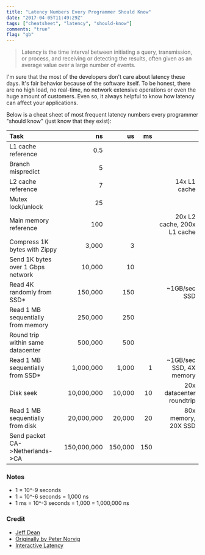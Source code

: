 ```yaml
---
title: "Latency Numbers Every Programmer Should Know"
date: "2017-04-05T11:49:29Z"
tags: ["cheatsheet", "latency", "should-know"]
comments: "true"
flag: "gb"
---
```


<blockquote>
Latency is the time interval between initiating a query, transmission, or process, and receiving or detecting the results, often given as an average value over a large number of events.
</blockquote>

I'm sure that the most of the developers don't care about latency these days.
It's fair behavior because of the software itself.
To be honest, there are no high load, no real-time, no network extensive operations or even the huge amount of customers. Even so, it always helpful to know how latency can affect your applications.

Below is a cheat sheet of most frequent latency numbers every programmer "should know" (just know that they exist):

<!--more-->

| Task                               |          ns |      us |  ms |                               |
|:-----------------------------------|------------:|--------:|----:|------------------------------:|
| L1 cache reference                 |         0.5 |         |     |                               |
| Branch mispredict                  |           5 |         |     |                               |
| L2 cache reference                 |           7 |         |     |  14x L1 cache                 |
| Mutex lock/unlock                  |          25 |         |     |                               |
| Main memory reference              |         100 |         |     |  20x L2 cache, 200x L1 cache  |
| Compress 1K bytes with Zippy       |       3,000 |       3 |     |                               |
| Send 1K bytes over 1 Gbps network  |      10,000 |      10 |     |                               |
| Read 4K randomly from SSD*         |     150,000 |     150 |     | ~1GB/sec SSD                  |
| Read 1 MB sequentially from memory |     250,000 |     250 |     |                               |
| Round trip within same datacenter  |     500,000 |     500 |     |                               |
| Read 1 MB sequentially from SSD*   |   1,000,000 |   1,000 |   1 | ~1GB/sec SSD, 4X memory       |
| Disk seek                          |  10,000,000 |  10,000 |  10 | 20x datacenter roundtrip      |
| Read 1 MB sequentially from disk   |  20,000,000 |  20,000 |  20 | 80x memory, 20X SSD           |
| Send packet<br>CA->Netherlands->CA | 150,000,000 | 150,000 | 150 |                               |

### Notes

* 1 = 10^-9 seconds
* 1 = 10^-6 seconds = 1,000 ns
* 1 ms = 10^-3 seconds = 1,000 = 1,000,000 ns

### Credit

* [Jeff Dean](http://research.google.com/people/jeff/)
* [Originally by Peter Norvig](http://norvig.com/21-days.html#answers)
* [Interactive Latency](https://people.eecs.berkeley.edu/~rcs/research/interactive_latency.html)